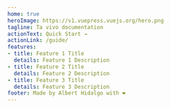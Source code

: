 ```yaml
---
home: true
heroImage: https://v1.vuepress.vuejs.org/hero.png
tagline: Ta vivo documentation
actionText: Quick Start →
actionLink: /guide/
features:
- title: Feature 1 Title
  details: Feature 1 Description
- title: Feature 2 Title
  details: Feature 2 Description
- title: Feature 3 Title
  details: Feature 3 Description
footer: Made by Albert Hidalgo with ❤️
---
```

